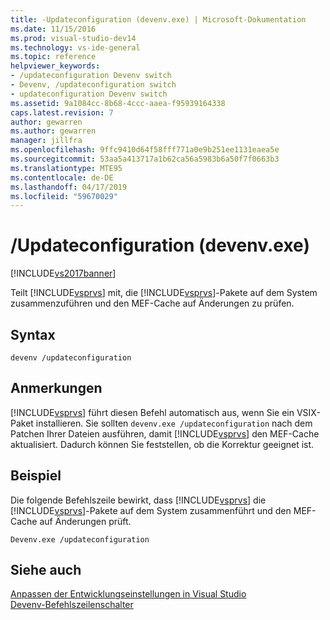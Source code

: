 ```yaml
---
title: -Updateconfiguration (devenv.exe) | Microsoft-Dokumentation
ms.date: 11/15/2016
ms.prod: visual-studio-dev14
ms.technology: vs-ide-general
ms.topic: reference
helpviewer_keywords:
- /updateconfiguration Devenv switch
- Devenv, /updateconfiguration switch
- updateconfiguration Devenv switch
ms.assetid: 9a1084cc-8b68-4ccc-aaea-f95939164338
caps.latest.revision: 7
author: gewarren
ms.author: gewarren
manager: jillfra
ms.openlocfilehash: 9ffc9410d64f58fff771a0e9b251ee1131eaea5e
ms.sourcegitcommit: 53aa5a413717a1b62ca56a5983b6a50f7f0663b3
ms.translationtype: MTE95
ms.contentlocale: de-DE
ms.lasthandoff: 04/17/2019
ms.locfileid: "59670029"
---
```

# <a name="updateconfiguration-devenvexe"></a>/Updateconfiguration (devenv.exe)
[!INCLUDE[vs2017banner](../../includes/vs2017banner.md)]

Teilt [!INCLUDE[vsprvs](../../includes/vsprvs-md.md)] mit, die [!INCLUDE[vsprvs](../../includes/vsprvs-md.md)]-Pakete auf dem System zusammenzuführen und den MEF-Cache auf Änderungen zu prüfen.  
  
## <a name="syntax"></a>Syntax  
  
```  
devenv /updateconfiguration  
```  
  
## <a name="remarks"></a>Anmerkungen  
 [!INCLUDE[vsprvs](../../includes/vsprvs-md.md)] führt diesen Befehl automatisch aus, wenn Sie ein VSIX-Paket installieren. Sie sollten `devenv.exe /updateconfiguration` nach dem Patchen Ihrer Dateien ausführen, damit [!INCLUDE[vsprvs](../../includes/vsprvs-md.md)] den MEF-Cache aktualisiert. Dadurch können Sie feststellen, ob die Korrektur geeignet ist.  
  
## <a name="example"></a>Beispiel  
 Die folgende Befehlszeile bewirkt, dass [!INCLUDE[vsprvs](../../includes/vsprvs-md.md)] die [!INCLUDE[vsprvs](../../includes/vsprvs-md.md)]-Pakete auf dem System zusammenführt und den MEF-Cache auf Änderungen prüft.  
  
```  
Devenv.exe /updateconfiguration  
```  
  
## <a name="see-also"></a>Siehe auch  
 [Anpassen der Entwicklungseinstellungen in Visual Studio](http://msdn.microsoft.com/22c4debb-4e31-47a8-8f19-16f328d7dcd3)   
 [Devenv-Befehlszeilenschalter](../../ide/reference/devenv-command-line-switches.md)
